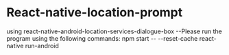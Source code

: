 # React-native-location-prompt
using react-native-android-location-services-dialogue-box
--Please run the program using the following commands:
npm start -- --reset-cache
react-native run-android
